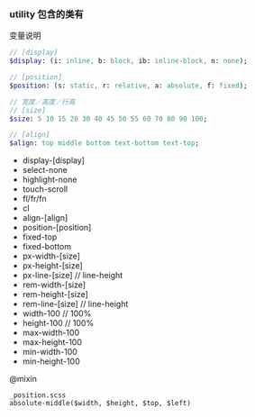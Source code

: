 ### utility 包含的类有

变量说明
```sass
// [display]
$display: (i: inline, b: block, ib: inline-block, n: none);

// [position]
$position: (s: static, r: relative, a: absolute, f: fixed);

// 宽度／高度／行高
// [size]
$size: 5 10 15 20 30 40 45 50 55 60 70 80 90 100;

// [align]
$align: top middle bottom text-bottom text-top;
```

+ display-[display]
+ select-none
+ highlight-none
+ touch-scroll
+ fl/fr/fn
+ cl
+ align-[align]
+ position-[position]
+ fixed-top
+ fixed-bottom
+ px-width-[size]
+ px-height-[size]
+ px-line-[size]    // line-height
+ rem-width-[size]
+ rem-height-[size]
+ rem-line-[size]   // line-height
+ width-100     // 100%
+ height-100    // 100%
+ max-width-100 
+ max-height-100
+ min-width-100
+ min-height-100

@mixin

```
_position.scss
absolute-middle($width, $height, $top, $left)
```